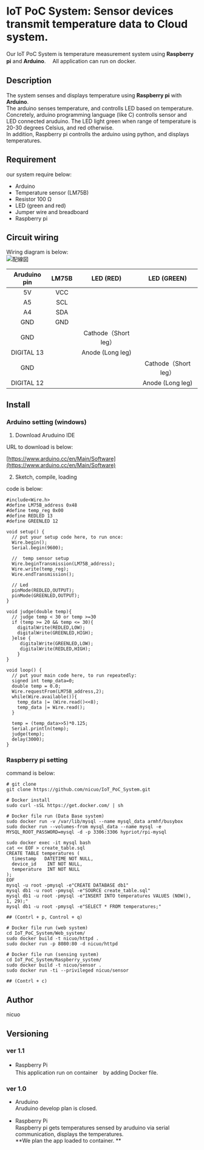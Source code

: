 IoT PoC System: Sensor devices transmit temperature data to Cloud system.
==================================

Our IoT PoC System is temperature measurement system using **Raspberry pi** and **Arduino**.　
All application can run on docker.

Description
-----------
The system senses and displays temperature using **Raspberry pi** with **Arduino**.   
The arduino senses temperature, and controlls LED based on temperature.  
Concretely, arduino programming language (like C) controlls sensor and LED connected aruduino.
The LED light green when range of temperature is 20-30 degrees Celsius, and red otherwise.  
In addition, Raspberry pi controlls the arduino using python, and displays temperatures.

Requirement
-----------
our system require below:
* Arduino
* Temperature sensor (LM75B)
* Resistor 100 Ω
* LED (green and red)
* Jumper wire and breadboard
* Raspberry pi

Circuit wiring
----------

Wiring diagram is below: <br>
![配線図](https://user-images.githubusercontent.com/14259271/29491991-43e64510-85a8-11e7-80f8-9475fff6b1ae.jpg)

| Aruduino pin  | LM75B | LED (RED)       | LED (GREEN)   |
|:-------------:|:-----:|:---------------:|:-------------:|
|       5V      |  VCC  |                 |               |
|       A5      |  SCL  |                 |               |
|       A4      |  SDA  |                 |               |
|       GND     |  GND  |                 |               |
|       GND     |       |Cathode（Short leg）　 |               |
|   DIGITAL 13  |       |Anode (Long leg)   |               |
|       GND     |       |                 |Cathode（Short leg）|
|   DIGITAL 12  |       |                 |Anode (Long leg)|      

Install
------------

### Arduino setting (windows)

1. Download Aruduino IDE

URL to download is below:

[https://www.arduino.cc/en/Main/Software](https://www.arduino.cc/en/Main/Software)

2. Sketch, compile, loading

code is below:

```
#include<Wire.h>
#define LM75B_address 0x48
#define temp_reg 0x00
#define REDLED 13
#define GREENLED 12

void setup() {
  // put your setup code here, to run once:
  Wire.begin();
  Serial.begin(9600);

  //  temp sensor setup
  Wire.beginTransmission(LM75B_address);
  Wire.write(temp_reg);
  Wire.endTransmission();

  // Led
  pinMode(REDLED,OUTPUT);
  pinMode(GREENLED,OUTPUT);
}

void judge(double temp){
  // judge temp < 30 or temp >=30
  if (temp >= 20 && temp <= 30){
    digitalWrite(REDLED,LOW);
    digitalWrite(GREENLED,HIGH);
  }else {
     digitalWrite(GREENLED,LOW);
     digitalWrite(REDLED,HIGH);
    }
}

void loop() {
  // put your main code here, to run repeatedly:
  signed int temp_data=0;
  double temp = 0.0;
  Wire.requestFrom(LM75B_address,2);
  while(Wire.available()){
    temp_data |= (Wire.read()<<8);
    temp_data |= Wire.read();
  }

  temp = (temp_data>>5)*0.125;
  Serial.println(temp);
  judge(temp);
  delay(3000);
}
```
### Raspberry pi setting

command is below:

```
# git clone
git clone https://github.com/nicuo/IoT_PoC_System.git

# Docker install
sudo curl -sSL https://get.docker.com/ | sh

# Docker file run (Data Base system)
sudo docker run -v /var/lib/mysql --name mysql_data armhf/busybox
sudo docker run --volumes-from mysql_data --name mysql -e MYSQL_ROOT_PASSWORD=mysql -d -p 3306:3306 hypriot/rpi-mysql

sudo docker exec -it mysql bash
cat << EOF > create_table.sql
CREATE TABLE temperatures (
  timestamp   DATETIME NOT NULL,
  device_id    INT NOT NULL,
  temperature  INT NOT NULL
);
EOF
mysql -u root -pmysql -e"CREATE DATABASE db1"
mysql db1 -u root -pmysql -e"SOURCE create_table.sql"
mysql db1 -u root -pmysql -e"INSERT INTO temperatures VALUES (NOW(), 1, 29);"
mysql db1 -u root -pmysql -e"SELECT * FROM temperatures;"

## (Contrl + p, Control + q)

# Docker file run (web system)
cd IoT_PoC_System/Web_system/
sudo docker build -t nicuo/httpd .
sudo docker run -p 8080:80 -d nicuo/httpd

# Docker file run (sensing system)
cd IoT_PoC_System/Raspberry_system/
sudo docker build -t nicuo/sensor .
sudo docker run -ti --privileged nicuo/sensor

## (Contrl + c)

```

Author
------------
nicuo

Versioning
-------------
### ver 1.1
* Raspberry Pi　<br>
This application run on container　by adding Docker file.


### ver 1.0
* Aruduino <br>
Aruduino develop plan is closed.

* Raspberry Pi　<br>
Raspberry pi gets temperatures sensed by aruduino via serial communication, displays the temperatures. <br>
**We plan the app loaded to container. **
